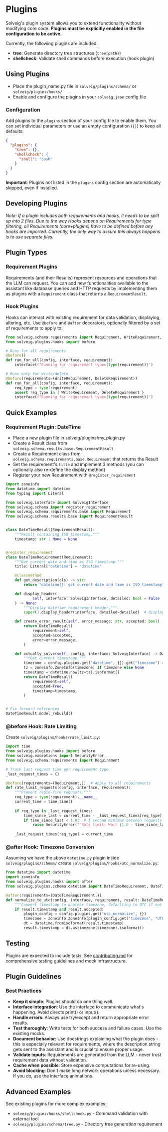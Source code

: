 # Plugins

Solveig's plugin system allows you to extend functionality without modifying core code.
**Plugins must be explicitly enabled in the file configuration to be active.**

Currently, the following plugins are included:
- **tree**: Generate directory tree structures (`tree(path)`)
- **shellcheck**: Validate shell commands before execution (hook plugin)

## Using Plugins

- Place the plugin_name.py file in `solveig/plugins/schema/` or `solveig/plugins/hooks/`
- Enable and configure the plugins in your `solveig.json` config file

### Configuration

Add plugins to the `plugins` section of your config file to enable them.
You can set individual parameters or use an empty configuration (`{}`) to keep all defaults:

```json
{
  "plugins": {
    "tree": {},
    "shellcheck": {
      "shell": "bash"
    }
  }
}
```

**Important**: Plugins not listed in the `plugins` config section are automatically skipped, even if installed.

## Developing Plugins

*Note: If a plugin includes both requirements and hooks, it needs to be split up into 2 files.
Due to the way Hooks depend on Requirements for type filtering, all Requirements (core+plugins) have to be
defined before any hooks are imported. Currently, the only way to assure this always happens is to use separate
files.* 

## Plugin Types

### Requirement Plugins
Requirements (and their Results) represent resources and operations that the LLM can request. You can add new
functionalities available to the assistant like database queries and HTTP requests by implementing them as
plugins with a `Requirement` class that returns a `RequirementResult`.


### Hook Plugins
Hooks can interact with existing requirement for data validation, displaying, altering, etc.
Use `@before` and `@after` decorators, optionally filtered by a set of requirements to apply to:

```python
from solveig.schema.requirements import Requirement, WriteRequirement, DeleteRequirement
from solveig.plugins.hooks import before

# Runs for all requirements
@before()
def run_for_all(config, interface, requirement):
    interface(f"Running for requirement type={type(requirement)}")

# Runs only for write/delete
@before(requirements=(WriteRequirement, DeleteRequirement))
def run_for_all(config, interface, requirement):
    req_type = type(requirement)
    assert req_type in { WriteRequirement, DeleteRequirement }
    interface(f"Running for requirement type={type(requirement)}")
```

## Quick Examples

### Requirement Plugin: DateTime

- Place a new plugin file in solveig/plugins/my_plugin.py
- Create a Result class from `solveig.schema.results.base.RequirementResult`
- Create a Requirement class from `solveig.schema.requirements.base.Requirement` that returns the Result
- Set the requirement's `title` and implement 3 methods (you can optionally also re-define the display method)
- Register your new Requirement with `@register_requirement`

```python
import zoneinfo
from datetime import datetime
from typing import Literal

from solveig.interface import SolveigInterface
from solveig.schema import register_requirement
from solveig.schema.requirements.base import Requirement
from solveig.schema.results.base import RequirementResult


class DateTimeResult(RequirementResult):
    """Result containing ISO timestamp."""
    timestamp: str | None = None


@register_requirement
class DateTimeRequirement(Requirement):
    """Get current date and time as ISO timestamp."""
    title: Literal["datetime"] = "datetime"

    @classmethod
    def get_description(cls) -> str:
        return "datetime(): get current date and time as ISO timestamp"

    def display_header(
            self, interface: SolveigInterface, detailed: bool = False
    ) -> None:
        """Display datetime requirement header."""
        super().display_header(interface, detailed=detailed)  # displays self.comment

    def create_error_result(self, error_message: str, accepted: bool) -> DateTimeResult:
        return DateTimeResult(
            requirement=self,
            accepted=accepted,
            error=error_message,
        )

    def actually_solve(self, config, interface: SolveigInterface) -> DateTimeResult:
        """Get current timestamp."""
        timezone = config.plugins.get("datetime", {}).get("timezone") # ex: "America/Los_Angeles"
        tz = zoneinfo.ZoneInfo(timezone) if timezone else None
        timestamp = datetime.now(tz=tz).isoformat()
        return DateTimeResult(
            requirement=self,
            accepted=True,
            timestamp=timestamp,
        )


# Fix forward references
DateTimeResult.model_rebuild()
```

### @before Hook: Rate Limiting

Create `solveig/plugins/hooks/rate_limit.py`:

```python
import time
from solveig.plugins.hooks import before
from solveig.exceptions import SecurityError
from solveig.schema.requirements import Requirement

# Track last request time per requirement type
_last_request_times = {}

@before(requirements=(Requirement,))  # Apply to all requirements
def rate_limit_requests(config, interface, requirement):
    """Prevent rapid-fire requests."""
    req_type = type(requirement).__name__
    current_time = time.time()
    
    if req_type in _last_request_times:
        time_since_last = current_time - _last_request_times[req_type]
        if time_since_last < 1.0:  # 1 second minimum between requests
            raise SecurityError(f"Rate limit: Wait {1.0 - time_since_last:.1f}s before next {req_type}")
    
    _last_request_times[req_type] = current_time
```

### @after Hook: Timezone Conversion

Assuming we have the above `datetime.py` plugin inside `solveig/plugins/schema/`
create `solveig/plugins/hooks/utc_normalize.py`:

```python
from datetime import datetime
import zoneinfo
from solveig.plugins.hooks import after
from solveig.plugins.schema.datetime import DateTimeRequirement, DateTimeResult

@after(requirements=(DateTimeRequirement,))
def normalize_to_utc(config, interface, requirement, result: DateTimeResult):
    """Convert timestamp to another timezone, defaulting to UTC if not configured."""
    if result.timestamp and result.accepted:
        plugin_config = config.plugins.get("utc_normalize", {})
        timezone = zoneinfo.ZoneInfo(plugin_config.get("timezone", "UTC"))
        dt = datetime.fromisoformat(result.timestamp)
        result.timestamp = dt.astimezone(timezone).isoformat()
```

## Testing

Plugins are expected to include tests.
See [contributing.md](../CONTRIBUTING.md) for comprehensive testing guidelines and mock infrastructure.

## Plugin Guidelines

### Best Practices
- **Keep it simple**: Plugins should do one thing well.
- **Interface integration**: Use the interface to communicate what's happening. Avoid directs print() or input().
- **Handle errors**: Always use try/except and return appropriate error results.
- **Test thoroughly**: Write tests for both success and failure cases. Use the existing mocks.
- **Document behavior**: Use docstrings explaining what the plugin does - this is especially relevant for requirements,
where the description string gets sent to the assistant and is crucial to ensure proper usage.
- **Validate inputs**: Requirements are generated from the LLM - never trust requirement data without validation.
- **Cache when possible**: Store expensive computations for re-using.
- **Avoid blocking**: Don't make long network operations unless necessary. If you do, use the interface animations.

## Advanced Examples

See existing plugins for more complex examples:
- `solveig/plugins/hooks/shellcheck.py` - Command validation with external tool
- `solveig/plugins/schema/tree.py` - Directory tree generation requirement
